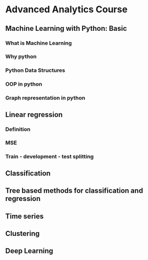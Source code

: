 # Advanced Analytics Course

## Machine Learning with Python: Basic

### What is Machine Learning

### Why python

### Python Data Structures 

### OOP in python

### Graph representation in python

## Linear regression

### Definition

### MSE

### Train - development - test splitting

## Classification

## Tree based methods for classification and regression

## Time series

## Clustering

## Deep Learning


